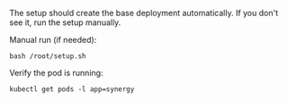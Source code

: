 The setup should create the base deployment automatically. If you don't see it, run the setup manually.

Manual run (if needed):

`bash /root/setup.sh`

Verify the pod is running:

`kubectl get pods -l app=synergy`

